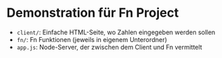 # Demonstration für Fn Project
- `client/`: Einfache HTML-Seite, wo Zahlen eingegeben werden sollen
- `fn/`: Fn Funktionen (jeweils in eigenem Unterordner)
- `app.js`: Node-Server, der zwischen dem Client und Fn vermittelt
